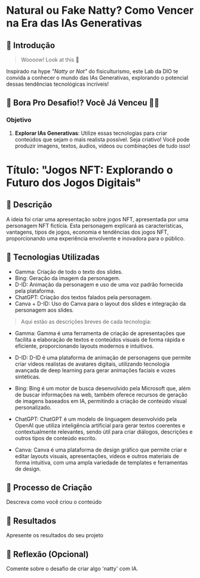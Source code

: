 # Natural ou Fake Natty? Como Vencer na Era das IAs Generativas

## 🚀 Introdução

> Woooow! Look at this 👀

Inspirado na hype _"Natty or Not"_ do fisiculturismo, este Lab da DIO te convida a conhecer o mundo das IAs Generativas, explorando o potencial dessas tendências tecnológicas incríveis!

## 🎯 Bora Pro Desafio!? Você Já Venceu 💪🤓

### Objetivo

1. **Explorar IAs Generativas**: Utilize essas tecnologias para criar conteúdos que sejam o mais realista possível. Seja criativo! Você pode produzir imagens, textos, áudios, vídeos ou combinações de tudo isso!

# Título: "Jogos NFT: Explorando o Futuro dos Jogos Digitais"

## 📒 Descrição
A ideia foi criar uma apresentação sobre jogos NFT, apresentada por uma personagem NFT fictícia. Esta personagem explicará as características, vantagens, tipos de jogos, economia e tendências dos jogos NFT, proporcionando uma experiência envolvente e inovadora para o público.

## 🤖 Tecnologias Utilizadas
* Gamma: Criação de todo o texto dos slides.
* Bing: Geração da imagem da personagem.
* D-ID: Animação da personagem e uso de uma voz padrão fornecida pela plataforma.
* ChatGPT: Criação dos textos falados pela personagem.
* Canva + D-ID: Uso do Canva para o layout dos slides e integração da personagem aos slides.

> Aqui estão as descrições breves de cada tecnologia:

* Gamma: Gamma é uma ferramenta de criação de apresentações que facilita a elaboração de textos e conteúdos visuais de forma rápida e eficiente, proporcionando layouts modernos e intuitivos.

* D-ID: D-ID é uma plataforma de animação de personagens que permite criar vídeos realistas de avatares digitais, utilizando tecnologia avançada de deep learning para gerar animações faciais e vozes sintéticas.

* Bing: Bing é um motor de busca desenvolvido pela Microsoft que, além de buscar informações na web, também oferece recursos de geração de imagens baseados em IA, permitindo a criação de conteúdo visual personalizado.

* ChatGPT: ChatGPT é um modelo de linguagem desenvolvido pela OpenAI que utiliza inteligência artificial para gerar textos coerentes e contextualmente relevantes, sendo útil para criar diálogos, descrições e outros tipos de conteúdo escrito.

* Canva: Canva é uma plataforma de design gráfico que permite criar e editar layouts visuais, apresentações, vídeos e outros materiais de forma intuitiva, com uma ampla variedade de templates e ferramentas de design.

## 🧐 Processo de Criação
Descreva como você criou o conteúdo

## 🚀 Resultados
Apresente os resultados do seu projeto

## 💭 Reflexão (Opcional)
Comente sobre o desafio de criar algo 'natty' com IA.
```
